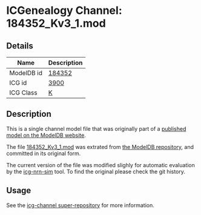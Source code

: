 # ICGenealogy Channel: 184352\_Kv3\_1.mod

## Details

Name | Description
---- | -----------
ModelDB id | [184352](http://senselab.med.yale.edu/ModelDB/ShowModel.cshtml?model=184352)
ICG id | [3900](http://icg.neurotheory.ox.ac.uk/channels/1/3900)
ICG Class | [K](http://icg.neurotheory.ox.ac.uk/channels/1)

## Description

This is a single channel model file that was originally part of a [published model on the ModelDB website](http://senselab.med.yale.edu/mModelDB/ShowModel.cshtml?model=184352).


The file [184352\_Kv3\_1.mod](184352_Kv3_1.mod) was extrated from [the ModelDB repository](http://senselab.med.yale.edu/ModelDB/ShowModel.cshtml?model=184352), and committed in its original form.

The current version of the file was modified slighly for automatic evaluation by the [icg-nrn-sim](https://github.com/icgenealogy/icg-nrn-sim) tool. To find the original please check the git history.


## Usage

See the [icg-channel super-repository](https://github.com/icgenealogy/icg-channels) for more information.